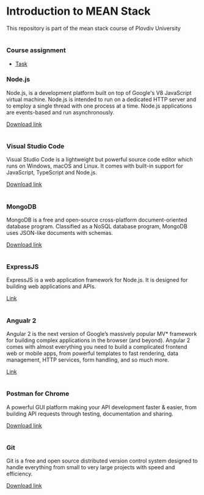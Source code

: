 # Introduction to MEAN Stack
This repository is part of the mean stack course of Plovdiv University 


#
### Course assignment
* [Task](https://github.com/pkyurkchiev/mean-stack/blob/master/course-work/README.md)


### Node.js
Node.js, is a development platform built on top of Google's V8 JavaScript virtual machine. Node.js is intended to run on a dedicated HTTP server and to employ a single thread with one process at a time. Node.js applications are events-based and run asynchronously.

[Download link](https://nodejs.org/en/download/)


#
### Visual Studio Code
Visual Studio Code is a lightweight but powerful source code editor which runs on Windows, macOS and Linux. It comes with built-in support for JavaScript, TypeScript and Node.js.

[Download link](https://code.visualstudio.com/download/)


#
### MongoDB
MongoDB is a free and open-source cross-platform document-oriented database program. Classified as a NoSQL database program, MongoDB uses JSON-like documents with schemas.

[Download link](https://www.mongodb.com/download-center?jmp=homepage#community/)


#
### ExpressJS
ExpressJS is a web application framework for Node.js. It is designed for building web applications and APIs.

[Link](http://expressjs.com/)


#
### Angualr 2
Angular 2 is the next version of Google’s massively popular MV* framework for building complex applications in the browser (and beyond). Angular 2 comes with almost everything you need to build a complicated frontend web or mobile apps, from powerful templates to fast rendering, data management, HTTP services, form handling, and so much more.

[Link](https://angular.io/)


#
### Postman for Chrome
A powerful GUI platform making your API development faster & easier, from building API requests through testing, documentation and sharing.

[Download link](https://chrome.google.com/webstore/detail/postman/fhbjgbiflinjbdggehcddcbncdddomop/)


#
### Git
Git is a free and open source distributed version control system designed to handle everything from small to very large projects with speed and efficiency.

[Download link](https://git-scm.com/)
